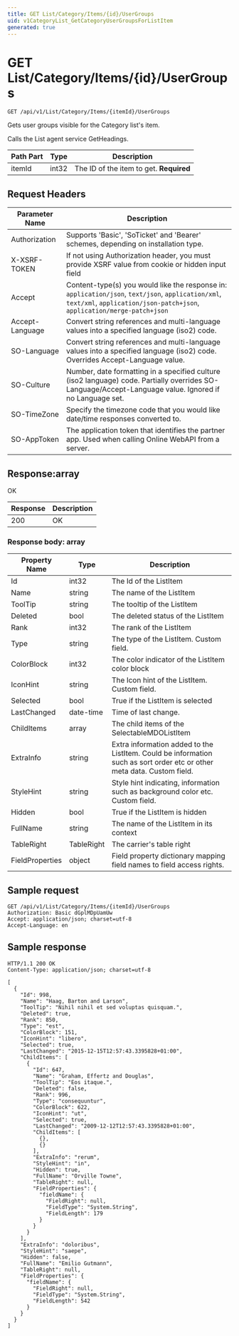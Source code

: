 ```yaml
---
title: GET List/Category/Items/{id}/UserGroups
uid: v1CategoryList_GetCategoryUserGroupsForListItem
generated: true
---
```


# GET List/Category/Items/{id}/UserGroups

```http
GET /api/v1/List/Category/Items/{itemId}/UserGroups
```

Gets user groups visible for the Category list's item.


Calls the List agent service GetHeadings.





| Path Part | Type | Description |
|-----------|------|-------------|
| itemId | int32 | The ID of the item to get. **Required** |



## Request Headers

| Parameter Name | Description |
|----------------|-------------|
| Authorization  | Supports 'Basic', 'SoTicket' and 'Bearer' schemes, depending on installation type. |
| X-XSRF-TOKEN   | If not using Authorization header, you must provide XSRF value from cookie or hidden input field |
| Accept         | Content-type(s) you would like the response in: `application/json`, `text/json`, `application/xml`, `text/xml`, `application/json-patch+json`, `application/merge-patch+json` |
| Accept-Language | Convert string references and multi-language values into a specified language (iso2) code. |
| SO-Language | Convert string references and multi-language values into a specified language (iso2) code. Overrides Accept-Language value. |
| SO-Culture | Number, date formatting in a specified culture (iso2 language) code. Partially overrides SO-Language/Accept-Language value. Ignored if no Language set. |
| SO-TimeZone | Specify the timezone code that you would like date/time responses converted to. |
| SO-AppToken | The application token that identifies the partner app. Used when calling Online WebAPI from a server. |


## Response:array

OK

| Response | Description |
|----------------|-------------|
| 200 | OK |

### Response body: array

| Property Name | Type |  Description |
|----------------|------|--------------|
| Id | int32 | The Id of the ListItem |
| Name | string | The name of the ListItem |
| ToolTip | string | The tooltip of the ListItem |
| Deleted | bool | The deleted status of the ListItem |
| Rank | int32 | The rank of the ListItem |
| Type | string | The type of the ListItem. Custom field. |
| ColorBlock | int32 | The color indicator of the ListItem color block |
| IconHint | string | The Icon hint of the ListItem. Custom field. |
| Selected | bool | True if the ListItem is selected |
| LastChanged | date-time | Time of last change. |
| ChildItems | array | The child items of the SelectableMDOListItem |
| ExtraInfo | string | Extra information added to the ListItem. Could be information such as sort order etc or other meta data. Custom field. |
| StyleHint | string | Style hint indicating, information such as background color etc. Custom field. |
| Hidden | bool | True if the ListItem is hidden |
| FullName | string | The name of the ListItem in its context |
| TableRight | TableRight | The carrier's table right |
| FieldProperties | object | Field property dictionary mapping field names to field access rights. |

## Sample request

```http!
GET /api/v1/List/Category/Items/{itemId}/UserGroups
Authorization: Basic dGplMDpUamUw
Accept: application/json; charset=utf-8
Accept-Language: en
```

## Sample response

```http_
HTTP/1.1 200 OK
Content-Type: application/json; charset=utf-8

[
  {
    "Id": 998,
    "Name": "Haag, Barton and Larson",
    "ToolTip": "Nihil nihil et sed voluptas quisquam.",
    "Deleted": true,
    "Rank": 850,
    "Type": "est",
    "ColorBlock": 151,
    "IconHint": "libero",
    "Selected": true,
    "LastChanged": "2015-12-15T12:57:43.3395828+01:00",
    "ChildItems": [
      {
        "Id": 647,
        "Name": "Graham, Effertz and Douglas",
        "ToolTip": "Eos itaque.",
        "Deleted": false,
        "Rank": 996,
        "Type": "consequuntur",
        "ColorBlock": 622,
        "IconHint": "ut",
        "Selected": true,
        "LastChanged": "2009-12-12T12:57:43.3395828+01:00",
        "ChildItems": [
          {},
          {}
        ],
        "ExtraInfo": "rerum",
        "StyleHint": "in",
        "Hidden": true,
        "FullName": "Orville Towne",
        "TableRight": null,
        "FieldProperties": {
          "fieldName": {
            "FieldRight": null,
            "FieldType": "System.String",
            "FieldLength": 179
          }
        }
      }
    ],
    "ExtraInfo": "doloribus",
    "StyleHint": "saepe",
    "Hidden": false,
    "FullName": "Emilio Gutmann",
    "TableRight": null,
    "FieldProperties": {
      "fieldName": {
        "FieldRight": null,
        "FieldType": "System.String",
        "FieldLength": 542
      }
    }
  }
]
```